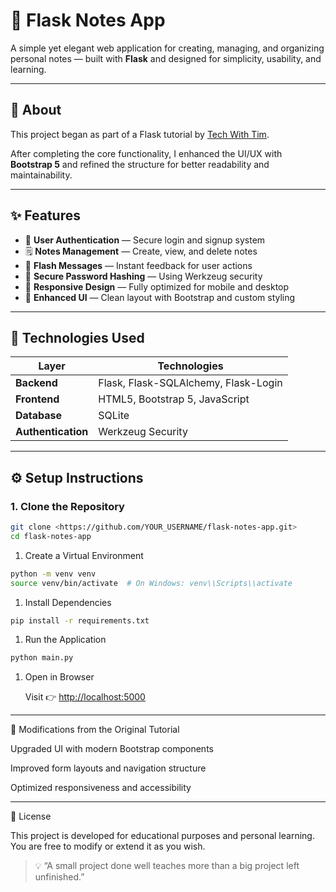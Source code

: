 # 📝 Flask Notes App

A simple yet elegant web application for creating, managing, and organizing personal notes — built with **Flask** and designed for simplicity, usability, and learning.

---

## 📖 About

This project began as part of a Flask tutorial by [Tech With Tim](https://www.youtube.com/c/TechWithTim).

After completing the core functionality, I enhanced the UI/UX with **Bootstrap 5** and refined the structure for better readability and maintainability.

---

## ✨ Features

- 🔐 **User Authentication** — Secure login and signup system
- 🗒️ **Notes Management** — Create, view, and delete notes
- 💬 **Flash Messages** — Instant feedback for user actions
- 🧠 **Secure Password Hashing** — Using Werkzeug security
- 📱 **Responsive Design** — Fully optimized for mobile and desktop
- 🎨 **Enhanced UI** — Clean layout with Bootstrap and custom styling

---

## 🧰 Technologies Used

| Layer | Technologies |
| --- | --- |
| **Backend** | Flask, Flask-SQLAlchemy, Flask-Login |
| **Frontend** | HTML5, Bootstrap 5, JavaScript |
| **Database** | SQLite |
| **Authentication** | Werkzeug Security |

---

## ⚙️ Setup Instructions

### 1. Clone the Repository

```bash
git clone <https://github.com/YOUR_USERNAME/flask-notes-app.git>
cd flask-notes-app
```

1. Create a Virtual Environment

```bash
python -m venv venv
source venv/bin/activate  # On Windows: venv\\Scripts\\activate
```

1. Install Dependencies

```bash
pip install -r requirements.txt
```

1. Run the Application

```bash
python main.py
```

1. Open in Browser
    
    Visit 👉 [http://localhost:5000](http://localhost:5000/)
    

---

🧩 Modifications from the Original Tutorial

Upgraded UI with modern Bootstrap components

Improved form layouts and navigation structure

Optimized responsiveness and accessibility

---

📜 License

This project is developed for educational purposes and personal learning.
You are free to modify or extend it as you wish.

> 💡 “A small project done well teaches more than a big project left unfinished.”
